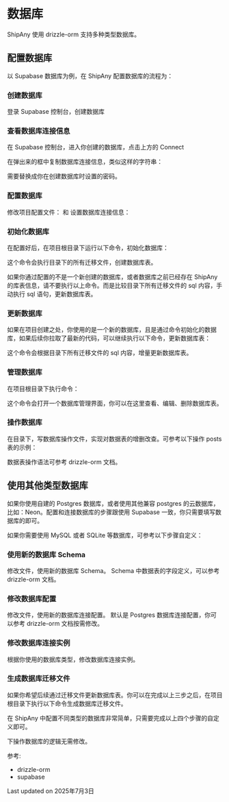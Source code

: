 # 数据库

ShipAny 使用 drizzle-orm 支持多种类型数据库。

## 配置数据库

以 Supabase 数据库为例，在 ShipAny 配置数据库的流程为：

### 创建数据库
登录 Supabase 控制台，创建数据库

### 查看数据库连接信息
在 Supabase 控制台，进入你创建的数据库，点击上方的 Connect

在弹出来的框中复制数据库连接信息，类似这样的字符串：

需要替换成你在创建数据库时设置的密码。

### 配置数据库
修改项目配置文件： 和 
设置数据库连接信息：

### 初始化数据库
在配置好后，在项目根目录下运行以下命令，初始化数据库：

这个命令会执行目录下的所有迁移文件，创建数据库表。

如果你通过配置的不是一个新创建的数据库，或者数据库之前已经存在 ShipAny 的库表信息，请不要执行以上命令。而是比较目录下所有迁移文件的 sql 内容，手动执行 sql 语句，更新数据库表。

### 更新数据库
如果在项目创建之处，你使用的是一个新的数据库，且是通过命令初始化的数据库，如果后续你拉取了最新的代码，可以继续执行以下命令，更新数据库表：

这个命令会根据目录下所有迁移文件的 sql 内容，增量更新数据库表。

### 管理数据库
在项目根目录下执行命令：

这个命令会打开一个数据库管理界面，你可以在这里查看、编辑、删除数据库表。

### 操作数据库
在目录下，写数据库操作文件，实现对数据表的增删改查。可参考以下操作 posts 表的示例：

数据表操作语法可参考 drizzle-orm 文档。

## 使用其他类型数据库

如果你使用自建的 Postgres 数据库，或者使用其他兼容 postgres 的云数据库，比如：Neon。配置和连接数据库的步骤跟使用 Supabase 一致，你只需要填写数据库的即可。

如果你需要使用 MySQL 或者 SQLite 等数据库，可参考以下步骤自定义：

### 使用新的数据库 Schema
修改文件，使用新的数据库 Schema。
Schema 中数据表的字段定义，可以参考 drizzle-orm 文档。

### 修改数据库配置
修改文件，使用新的数据库连接配置。
默认是 Postgres 数据库连接配置，你可以参考 drizzle-orm 文档按需修改。

### 修改数据库连接实例
根据你使用的数据库类型，修改数据库连接实例。

### 生成数据库迁移文件
如果你希望后续通过迁移文件更新数据库表。你可以在完成以上三步之后，在项目根目录下执行以下命令生成数据库迁移文件。

在 ShipAny 中配置不同类型的数据库非常简单，只需要完成以上四个步骤的自定义即可。

下操作数据库的逻辑无需修改。

参考:
- drizzle-orm
- supabase

Last updated on 2025年7月3日